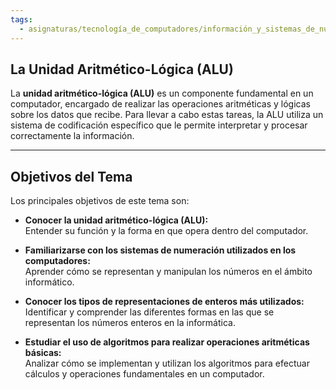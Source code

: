 ```yaml
---
tags:
  - asignaturas/tecnología_de_computadores/información_y_sistemas_de_numeración
---
```

## La Unidad Aritmético-Lógica (ALU)

La **unidad aritmético-lógica (ALU)** es un componente fundamental en un computador, encargado de realizar las operaciones aritméticas y lógicas sobre los datos que recibe. Para llevar a cabo estas tareas, la ALU utiliza un sistema de codificación específico que le permite interpretar y procesar correctamente la información.

---

## Objetivos del Tema

Los principales objetivos de este tema son:

- **Conocer la unidad aritmético-lógica (ALU):**  
  Entender su función y la forma en que opera dentro del computador.

- **Familiarizarse con los sistemas de numeración utilizados en los computadores:**  
  Aprender cómo se representan y manipulan los números en el ámbito informático.

- **Conocer los tipos de representaciones de enteros más utilizados:**  
  Identificar y comprender las diferentes formas en las que se representan los números enteros en la informática.

- **Estudiar el uso de algoritmos para realizar operaciones aritméticas básicas:**  
  Analizar cómo se implementan y utilizan los algoritmos para efectuar cálculos y operaciones fundamentales en un computador.
